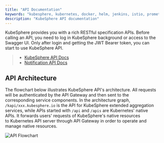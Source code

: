 ```yaml
---
title: "API Documentation"
keywords: "kubesphere, kubernetes, docker, helm, jenkins, istio, prometheus, devops, API"
description: "KubeSphere API documentation"
---
```


KubeSphere provides you with a rich RESTful specification APIs. Before calling an API, you need to log in KubeSphere background or access to the Swagger UI. Only after login and getting the JWT Bearer token, you can start to use KubeSphere API.

> - [KubeSphere API Docs](/api/kubesphere)
> - [Notification API Docs](/api/notification)

## API Architecture

The flowchart below illustrates KubeSphere API's architecture. All requests will be authenticated by the API Gateway and then sent to the corresponding service components. In the architecture graph, `/kapi/xxx.kubesphere.io` is the API for KubeSphere extended aggregation services, while APIs started with `/api` and `/apis` are Kubernetes' native APIs. It forwards users' requests of KubeSphere's native resources to Kubernetes API server through API Gateway in order to operate and manage native resources.

![API Flowchart](https://pek3b.qingstor.com/kubesphere-docs/png/20190627223641.png)
